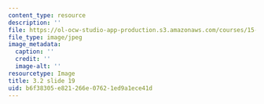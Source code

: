 ```yaml
---
content_type: resource
description: ''
file: https://ol-ocw-studio-app-production.s3.amazonaws.com/courses/15-s21-nuts-and-bolts-of-business-plans-january-iap-2014/b6f38305e821266e07621ed9a1ece41d_Slide19.JPG
file_type: image/jpeg
image_metadata:
  caption: ''
  credit: ''
  image-alt: ''
resourcetype: Image
title: 3.2 slide 19
uid: b6f38305-e821-266e-0762-1ed9a1ece41d
---
```

